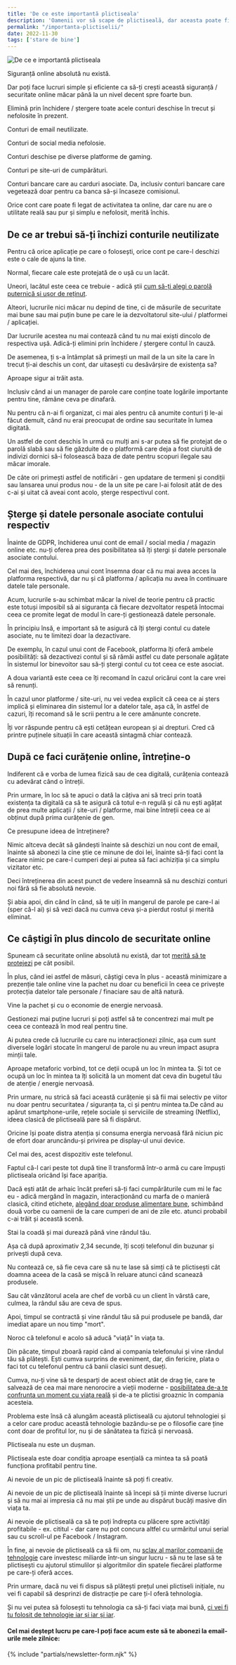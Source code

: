```yaml
---
title: 'De ce este importantă plictiseala'
description: 'Oamenii vor să scape de plictiseală, dar aceasta poate fi o condiție esențială ca să te mobilizezi să faci lucruri profitabile pentru tine.'
permalink: "/importanta-plictiselii/"
date: 2022-11-30
tags: ['stare de bine']
---
```


![De ce e importantă plictiseala](/assets/images/gallery/importanta-plictiselii.jpg)

Siguranță online absolută nu există.

Dar poți face lucruri simple și eficiente ca să-ți crești această siguranță / securitate online măcar până la un nivel decent spre foarte bun.

Elimină prin închidere / ștergere toate acele conturi deschise în trecut și nefolosite în prezent.

Conturi de email neutilizate.

Conturi de social media nefolosie.

Conturi deschise pe diverse platforme de gaming.

Conturi pe site-uri de cumpărături.

Conturi bancare care au carduri asociate. Da, inclusiv conturi bancare care vegetează doar pentru ca banca să-și încaseze comisionul.

Orice cont care poate fi legat de activitatea ta online, dar care nu are o utilitate reală sau pur și simplu e nefolosit, merită închis.

## De ce ar trebui să-ți închizi conturile neutilizate

Pentru că orice aplicație pe care o folosești, orice cont pe care-l deschizi este o cale de ajuns la tine.

Normal, fiecare cale este protejată de o ușă cu un lacăt.

Uneori, lacătul este ceea ce trebuie - adică știi [cum să-ți alegi o parolă puternică și ușor de reținut](https://beldie.ro/parola/).

Alteori, lucrurile nici măcar nu depind de tine, ci de măsurile de securitate mai bune sau mai puțin bune pe care le ia dezvoltatorul site-ului / platformei / aplicației.

Dar lucrurile acestea nu mai contează când tu nu mai exiști dincolo de respectiva ușă. Adică-ți elimini prin închidere / ștergere contul în cauză.

De asemenea, ți s-a întâmplat să primești un mail de la un site la care în trecut ți-ai deschis un cont, dar uitasești cu desăvârșire de existența sa?

Aproape sigur ai trăit asta.

Inclusiv când ai un manager de parole care conține toate logările importante pentru tine, rămâne ceva pe dinafară.

Nu pentru că n-ai fi organizat, ci mai ales pentru că anumite conturi ți le-ai făcut demult, când nu erai preocupat de ordine sau securitate în lumea digitată.

Un astfel de cont deschis în urmă cu mulți ani s-ar putea să fie protejat de o parolă slabă sau să fie găzduite de o platformă care deja a fost ciuruită de indivizi dornici să-i folosească baza de date pentru scopuri ilegale sau măcar imorale.

De câte ori primești astfel de notificări - gen updatare de termeni și condiții sau lansarea unui produs nou - de la un site pe care l-ai folosit atât de des c-ai și uitat că aveai cont acolo, șterge respectivul cont.

## Șterge și datele personale asociate contului respectiv

Înainte de GDPR, închiderea unui cont de email / social media / magazin online etc. nu-ți oferea prea des posibilitatea să îți ștergi și datele personale asociate contului.

Cel mai des, închiderea unui cont însemna doar că nu mai avea acces la platforma respectivă, dar nu și că platforma / aplicația nu avea în continuare datele tale personale.

Acum, lucrurile s-au schimbat măcar la nivel de teorie pentru că practic este totuși imposibil să ai siguranța că fiecare dezvoltator respetă întocmai ceea ce promite legat de modul în care-ți gestionează datele personale.

În principiu însă, e important să te asigură că îți ștergi contul cu datele asociate, nu te limitezi doar la dezactivare.

De exemplu, în cazul unui cont de Facebook, platforma îți oferă ambele posibilități: să dezactivezi contul și să rămâi astfel cu date personale agățate în sistemul lor binevoitor sau să-ți ștergi contul cu tot ceea ce este asociat.

A doua variantă este ceea ce îți recomand în cazul oricărui cont la care vrei să renunți.

În cazul unor platforme / site-uri, nu vei vedea explicit că ceea ce ai șters implică și eliminarea din sistemul lor a datelor tale, așa că, în astfel de cazuri, îți recomand să le scrii pentru a le cere amănunte concrete.

Îți vor răspunde pentru că ești cetățean european și ai drepturi. Cred că printre puținele situații în care această sintagmă chiar contează.

## După ce faci curățenie online, întreține-o

Indiferent că e vorba de lumea fizică sau de cea digitală, curățenia contează cu adevărat când o întreții.

Prin urmare, în loc să te apuci o dată la câțiva ani să treci prin toată existența ta digitală ca să te asigură că totul e-n regulă și că nu ești agățat de prea multe aplicații / site-uri / platforme, mai bine întreții ceea ce ai obținut după prima curățenie de gen.

Ce presupune ideea de întreținere?

Nimic altceva decât să gândești înainte să deschizi un nou cont de email, înainte să abonezi la cine știe ce minune de doi lei, înainte să-ți faci cont la fiecare nimic pe care-l cumperi deși ai putea să faci achiziția și ca simplu vizitator etc.

Deci întreținerea din acest punct de vedere înseamnă să nu deschizi conturi noi fără să fie absolută nevoie.

Și abia apoi, din când în când, să te uiți în mangerul de parole pe care-l ai  
(sper că-l ai) și să vezi dacă nu cumva ceva și-a pierdut rostul și merită eliminat.

## Ce câștigi în plus dincolo de securitate online

Spuneam că securitate online absolută nu există, dar tot [merită să te protejezi](https://beldie.ro/nu-mai-vinde-bucati-din-tine/) pe cât posibil.

În plus, când iei astfel de măsuri, câștigi ceva în plus - această minimizare a prezenție tale online vine la pachet nu doar cu beneficii în ceea ce privește protecția datelor tale personale / finaciare sau de altă natură.

Vine la pachet și cu o economie de energie nervoasă.

Gestionezi mai puține lucruri și poți astfel să te concentrezi mai mult pe ceea ce contează în mod real pentru tine.

Ai putea crede că lucrurile cu care nu interacționezi zilnic, așa cum sunt diversele logări stocate în mangerul de parole nu au vreun impact asupra minții tale.

Aproape metaforic vorbind, tot ce deții ocupă un loc în mintea ta. Și tot ce ocupă un loc în mintea ta îți solicită la un moment dat ceva din bugetul tău de atenție / energie nervoasă.

Prin urmare, nu strică să faci această curățenie și să fii mai selectiv pe viitor nu doar pentru securitatea / siguranța ta, ci și pentru mintea ta.De când au apărut smartphone-urile, rețele sociale și serviciile de streaming (Netflix), ideea clasică de plictiseală pare să fi dispărut.

Oricine își poate distra atenția și consuma energia nervoasă fără niciun pic de efort doar aruncându-și privirea pe display-ul unui device.

Cel mai des, acest dispozitiv este telefonul.

Faptul că-l cari peste tot după tine îl transformă într-o armă cu care împuști plictiseala oricând își face apariția.

Dacă ești atât de arhaic încât preferi să-ți faci cumpărăturile cum mi le fac eu - adică mergând în magazin, interacționând cu marfa de o manieră clasică, citind etichete, [alegând doar produse alimentare bune](https://beldie.ro/lista-cu-mancare-buna/), schimbând două vorbe cu oamenii de la care cumperi de ani de zile etc. atunci probabil c-ai trăit și această scenă.

Stai la coadă și mai durează până vine rândul tău.

Așa că după aproximativ 2,34 secunde, îți scoți telefonul din buzunar și privești după ceva.

Nu contează ce, să fie ceva care să nu te lase să simți că te plictisești cât doamna aceea de la casă se mișcă în reluare atunci când scanează produsele.

Sau cât vânzătorul acela are chef de vorbă cu un client în vârstă care, culmea, la rândul său are ceva de spus.

Apoi, timpul se contractă și vine rândul tău să pui produsele pe bandă, dar imediat apare un nou timp "mort".

Noroc că telefonul e acolo să aducă "viață" în viața ta.

Din păcate, timpul zboară rapid când ai compania telefonului și vine rândul tău să plătești. Ești cumva surprins de eveniment, dar, din fericire, plata o faci tot cu telefonul pentru că banii clasici sunt desueți.

Cumva, nu-ți vine să te desparți de acest obiect atât de drag ție, care te salvează de cea mai mare nenorocire a vieții moderne - [posibilitatea de-a te confrunta un moment cu viața reală](https://www.staidrept.ro/respect-de-sine-conditie/) și de-a te plictisi groaznic în compania acesteia.

Problema este însă că alungăm această plictiseală cu ajutorul tehnologiei și a celor care produc această tehnologie bazându-se pe o filosofie care ține cont doar de profitul lor, nu și de sănătatea ta fizică și nervoasă.

Plictiseala nu este un dușman.

Plictiseala este doar condiția aproape esențială ca mintea ta să poată funcționa profitabil pentru tine.

Ai nevoie de un pic de plictiseală înainte să poți fi creativ.

Ai nevoie de un pic de plictiseală înainte să începi să ții minte diverse lucruri și să nu mai ai impresia că nu mai știi pe unde au dispărut bucăți masive din viața ta.

Ai nevoie de plictiseală ca să te poți îndrepta cu plăcere spre activități profitabile - ex. cititul - dar care nu pot concura altfel cu urmăritul unui serial sau cu scroll-ul pe Facebook / Instagram.

În fine, ai nevoie de plictiseală ca să fii om, nu [sclav al marilor companii de tehnologie](https://beldie.ro/cum-omori-social-media-zombie-smz/) care investesc miliarde într-un singur lucru - să nu te lase să te plictisești cu ajutorul stimulilor și algoritmilor din spatele fiecărei platforme pe care-ți oferă acces.

Prin urmare, dacă nu vei fi dispus să plătești prețul unei plictiseli inițiale, nu vei fi capabil să desprinzi de distracție pe care ți-l oferă tehnologia.

Și nu vei putea să folosești tu tehnologia ca să-ți faci viața mai bună, [ci vei fi tu folosit de tehnologie iar și iar și iar](https://beldie.ro/cum-sa-evadezi-din-lumea-digitala/).

#### Cel mai deștept lucru pe care-l poți face acum este să te abonezi la email-urile mele zilnice:

{% include "partials/newsletter-form.njk" %}